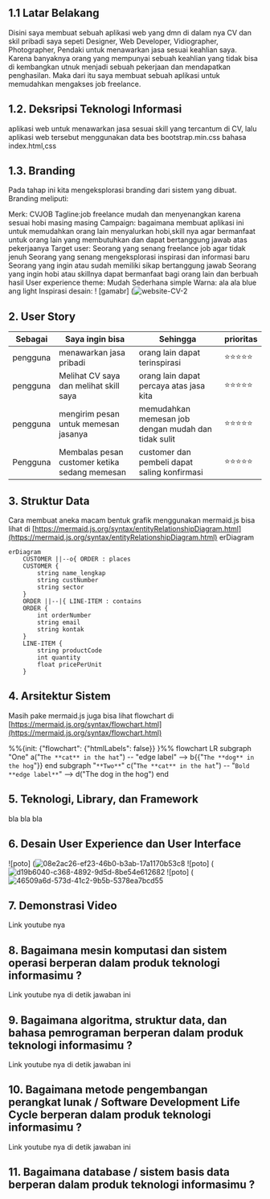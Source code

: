 ## 1.1 Latar Belakang

Disini saya membuat sebuah aplikasi web yang dmn di dalam nya CV dan skil pribadi saya sepeti Designer, Web Developer, Vidiographer, Photographer, Pendaki untuk menawarkan jasa sesuai keahlian saya.
Karena banyaknya orang yang mempunyai sebuah keahlian yang tidak bisa di kembangkan utnuk menjadi sebuah pekerjaan dan mendapatkan penghasilan. Maka dari itu saya membuat sebuah aplikasi untuk memudahkan mengakses job freelance.

## 1.2. Deksripsi Teknologi Informasi

aplikasi web untuk menawarkan jasa sesuai skill yang tercantum di CV, lalu aplikasi web tersebut menggunakan data bes bootstrap.min.css bahasa index.html,css

## 1.3. Branding

Pada tahap ini kita mengeksplorasi branding dari sistem yang dibuat. Branding meliputi:

Merk: CVJOB
Tagline:job freelance mudah dan menyenangkan karena sesuai hobi masing masing
Campaign: bagaimana membuat aplikasi ini untuk memudahkan orang lain menyalurkan hobi,skill nya agar bermanfaat untuk orang lain yang membutuhkan dan dapat bertanggung jawab atas pekerjaanya
Target user:
Seorang yang senang freelance job agar tidak jenuh
Seorang yang senang mengeksplorasi inspirasi dan informasi baru
Seorang yang ingin atau sudah memiliki sikap bertanggung jawab
Seorang yang ingin hobi atau skillnya dapat bermanfaat bagi orang lain dan berbuah hasil
User experience theme:
Mudah
Sederhana
simple
Warna: ala ala blue ang light 
Inspirasi desain:
! [gamabr] (![website-CV-2](https://github.com/Hasbi2104/tugas-uts/assets/144440884/c3b92318-b8a5-4577-b2a3-0ac497cee17e)

## 2. User Story

Sebagai | Saya ingin bisa| Sehingga | prioritas 
---|---|---|---
pengguna | menawarkan jasa pribadi| orang lain dapat terinspirasi | ⭐⭐⭐⭐⭐
pengguna | Melihat CV saya dan melihat skill saya | orang lain dapat percaya atas jasa kita | ⭐⭐⭐⭐⭐
pengguna | mengirim pesan untuk memesan jasanya | memudahkan memesan job dengan mudah dan tidak sulit | ⭐⭐⭐⭐⭐
Pengguna | Membalas pesan customer ketika sedang memesan | customer dan pembeli dapat saling konfirmasi | ⭐⭐⭐⭐⭐
## 3. Struktur Data
Cara membuat aneka macam bentuk grafik menggunakan mermaid.js bisa lihat di [https://mermaid.js.org/syntax/entityRelationshipDiagram.html](https://mermaid.js.org/syntax/entityRelationshipDiagram.html) 
erDiagram
  


  
```mermaid
erDiagram
    CUSTOMER ||--o{ ORDER : places
    CUSTOMER {
        string name_lengkap
        string custNumber
        string sector
    }
    ORDER ||--|{ LINE-ITEM : contains
    ORDER {
        int orderNumber
        string email
        string kontak
    }
    LINE-ITEM {
        string productCode
        int quantity
        float pricePerUnit
    }
```
## 4. Arsitektur Sistem

Masih pake mermaid.js juga bisa lihat flowchart di [https://mermaid.js.org/syntax/flowchart.html](https://mermaid.js.org/syntax/flowchart.html)




%%{init: {"flowchart": {"htmlLabels": false}} }%%
flowchart LR
subgraph "One"
  a("`The **cat**
  in the hat`") -- "edge label" --> b{{"`The **dog** in the hog`"}}
end
subgraph "`**Two**`"
  c("`The **cat**
  in the hat`") -- "`Bold **edge label**`" --> d("The dog in the hog")
end
## 5. Teknologi, Library, dan Framework

bla bla bla

## 6. Desain User Experience dan User Interface

![poto] (![08e2ac26-ef23-46b0-b3ab-17a1170b53c8](https://github.com/Hasbi2104/tugas-uts/assets/144440884/5c40af08-7e53-44ff-bdfb-817316fae4a5)
![poto] (![d19b6040-c368-4892-9d5d-8be54e612682](https://github.com/Hasbi2104/tugas-uts/assets/144440884/5e1b874c-cd27-4850-8c6a-672da1881ac3)
![poto] (![46509a6d-573d-41c2-9b5b-5378ea7bcd55](https://github.com/Hasbi2104/tugas-uts/assets/144440884/82c343cb-5b33-4b07-b53d-a736adbeb3cf)



## 7. Demonstrasi Video

Link youtube nya

## 8. Bagaimana mesin komputasi dan sistem operasi berperan dalam produk teknologi informasimu ?

Link youtube nya di detik jawaban ini

## 9. Bagaimana algoritma, struktur data, dan bahasa pemrograman berperan dalam produk teknologi informasimu ?

Link youtube nya di detik jawaban ini

## 10. Bagaimana metode pengembangan perangkat lunak / Software Development Life Cycle berperan dalam produk teknologi informasimu ?

Link youtube nya di detik jawaban ini

## 11. Bagaimana database / sistem basis data berperan dalam produk teknologi informasimu ?


